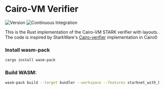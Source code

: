 # Cairo-VM Verifier

![Version](https://img.shields.io/badge/v0.0.3-green?style=flat-square&logo=git&logoColor=white&label=version)
![Continuous Integration](https://img.shields.io/github/actions/workflow/status/iosis-tech/cairovm-verifier/ci.yml?style=flat-square&logo=githubactions&logoColor=white&label=Continuous%20Integration)

This is the Rust implementation of the Cairo-VM STARK verifier with layouts. The code is inspired by StarkWare's [Cairo-verifier](https://github.com/starkware-libs/cairo-lang) implementation in Cairo0

### Install wasm-pack

```sh
cargo install wasm-pack
```

### Build WASM:

```sh
wasm-pack build --target bundler --workspace --features starknet_with_keccak,blake2s --no-default-features
```

